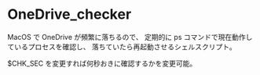 # OneDrive_checker

MacOS で OneDrive が頻繁に落ちるので、
定期的に ps コマンドで現在動作しているプロセスを確認し、
落ちていたら再起動させるシェルスクリプト。

$CHK_SEC を変更すれば何秒おきに確認するかを変更可能。
